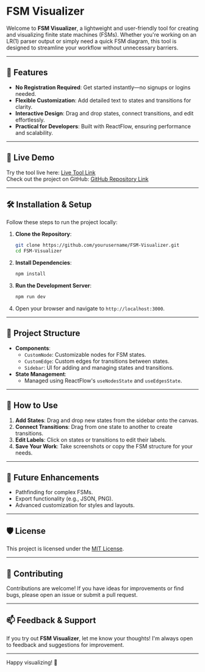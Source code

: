 # FSM Visualizer

Welcome to **FSM Visualizer**, a lightweight and user-friendly tool for creating and visualizing finite state machines (FSMs). Whether you're working on an LR(1) parser output or simply need a quick FSM diagram, this tool is designed to streamline your workflow without unnecessary barriers.

---

## 🎯 Features

- **No Registration Required**: Get started instantly—no signups or logins needed.
- **Flexible Customization**: Add detailed text to states and transitions for clarity.
- **Interactive Design**: Drag and drop states, connect transitions, and edit effortlessly.
- **Practical for Developers**: Built with ReactFlow, ensuring performance and scalability.

---

## 🚀 Live Demo

Try the tool live here: [Live Tool Link](#)  
Check out the project on GitHub: [GitHub Repository Link](#)

---

## 🛠 Installation & Setup

Follow these steps to run the project locally:

1. **Clone the Repository**:
   ```bash
   git clone https://github.com/yourusername/FSM-Visualizer.git
   cd FSM-Visualizer
   ```

2. **Install Dependencies**:
   ```bash
   npm install
   ```

3. **Run the Development Server**:
   ```bash
   npm run dev
   ```

4. Open your browser and navigate to `http://localhost:3000`.

---

## 📂 Project Structure

- **Components**:
  - `CustomNode`: Customizable nodes for FSM states.
  - `CustomEdge`: Custom edges for transitions between states.
  - `Sidebar`: UI for adding and managing states and transitions.
- **State Management**:
  - Managed using ReactFlow's `useNodesState` and `useEdgesState`.

---

## 🤔 How to Use

1. **Add States**: Drag and drop new states from the sidebar onto the canvas.
2. **Connect Transitions**: Drag from one state to another to create transitions.
3. **Edit Labels**: Click on states or transitions to edit their labels.
4. **Save Your Work**: Take screenshots or copy the FSM structure for your needs.

---

## 📝 Future Enhancements

- Pathfinding for complex FSMs.
- Export functionality (e.g., JSON, PNG).
- Advanced customization for styles and layouts.

---

## 🛡 License

This project is licensed under the [MIT License](LICENSE).

---

## 🤝 Contributing

Contributions are welcome! If you have ideas for improvements or find bugs, please open an issue or submit a pull request.

---

## 📫 Feedback & Support

If you try out **FSM Visualizer**, let me know your thoughts! I'm always open to feedback and suggestions for improvement.

---

Happy visualizing! 🎉
